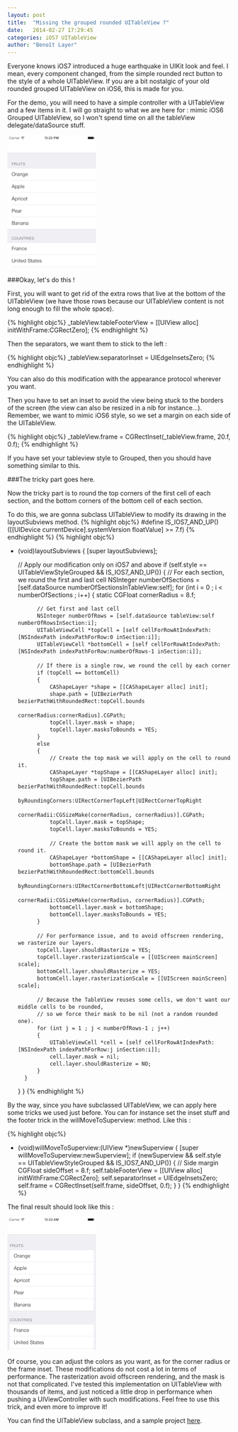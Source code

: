 ```yaml
---
layout: post
title:  "Missing the grouped rounded UITableView ?"
date:   2014-02-27 17:29:45
categories: iOS7 UITableView
author: "Benoît Layer"
---
```

Everyone knows iOS7 introduced a huge earthquake in UIKit look and feel. I mean, every component changed, from the simple rounded rect button to the style of a whole UITableView. If you are a bit nostalgic of your old rounded grouped UITableView on iOS6, this is made for you. 

For the demo, you will need to have a simple controller with a UITableView and a few items in it. I will go straight to what we are here for : mimic iOS6 Grouped UITableView, so I won't spend time on all the tableView delegate/dataSource stuff.

![Starting point][id]

###Okay, let's do this !

First, you will want to get rid of the extra rows that live at the bottom of the UITableView (we have those rows because our UITableView content is not long enough to fill the whole space).

{% highlight objc%}
_tableView.tableFooterView = [[UIView alloc] initWithFrame:CGRectZero];
{% endhighlight %}

Then the separators, we want them to stick to the left :

{% highlight objc%}
_tableView.separatorInset = UIEdgeInsetsZero;
{% endhighlight %}

You can also do this modification with the appearance protocol wherever you want.

Then you have to set an inset to avoid the view being stuck to the borders of the screen (the view can also be resized in a nib for instance...). Remember, we want to mimic iOS6 style, so we set a margin on each side of the UITableView.

{% highlight objc%}
_tableView.frame = CGRectInset(_tableView.frame, 20.f, 0.f);
{% endhighlight %}

If you have set your tableview style to Grouped, then you should have something similar to this.

###The tricky part goes here.

Now the tricky part is to round the top corners of the first cell of each section, and the bottom corners of the bottom cell of each section.

To do this, we are gonna subclass UITableView to modify its drawing in the layoutSubviews method.
{% highlight objc%}
#define IS_IOS7_AND_UP() ([[UIDevice currentDevice].systemVersion floatValue] >= 7.f)
{% endhighlight %}
{% highlight objc%}
- (void)layoutSubviews
{
    [super layoutSubviews];
    
    // Apply our modification only on iOS7 and above
    if (self.style == UITableViewStyleGrouped && IS_IOS7_AND_UP())
    {
        // For each section, we round the first and last cell
        NSInteger numberOfSections = [self.dataSource numberOfSectionsInTableView:self];
        for (int i = 0 ; i < numberOfSections ; i++)
        {
            static CGFloat cornerRadius = 8.f;
            
            // Get first and last cell
            NSInteger numberOfRows = [self.dataSource tableView:self numberOfRowsInSection:i];
            UITableViewCell *topCell = [self cellForRowAtIndexPath:[NSIndexPath indexPathForRow:0 inSection:i]];
            UITableViewCell *bottomCell = [self cellForRowAtIndexPath:[NSIndexPath indexPathForRow:numberOfRows-1 inSection:i]];
            
            // If there is a single row, we round the cell by each corner
            if (topCell == bottomCell)
            {
                CAShapeLayer *shape = [[CAShapeLayer alloc] init];
                shape.path = [UIBezierPath bezierPathWithRoundedRect:topCell.bounds
                                                        cornerRadius:cornerRadius].CGPath;
                topCell.layer.mask = shape;
                topCell.layer.masksToBounds = YES;
            }
            else
            {
                // Create the top mask we will apply on the cell to round it.
                CAShapeLayer *topShape = [[CAShapeLayer alloc] init];
                topShape.path = [UIBezierPath bezierPathWithRoundedRect:topCell.bounds
                                                      byRoundingCorners:UIRectCornerTopLeft|UIRectCornerTopRight
                                                            cornerRadii:CGSizeMake(cornerRadius, cornerRadius)].CGPath;
                topCell.layer.mask = topShape;
                topCell.layer.masksToBounds = YES;
                
                // Create the bottom mask we will apply on the cell to round it.
                CAShapeLayer *bottomShape = [[CAShapeLayer alloc] init];
                bottomShape.path = [UIBezierPath bezierPathWithRoundedRect:bottomCell.bounds
                                                         byRoundingCorners:UIRectCornerBottomLeft|UIRectCornerBottomRight
                                                               cornerRadii:CGSizeMake(cornerRadius, cornerRadius)].CGPath;
                bottomCell.layer.mask = bottomShape;
                bottomCell.layer.masksToBounds = YES;
            }
            
            // For performance issue, and to avoid offscreen rendering, we rasterize our layers.
            topCell.layer.shouldRasterize = YES;
            topCell.layer.rasterizationScale = [[UIScreen mainScreen] scale];
            bottomCell.layer.shouldRasterize = YES;
            bottomCell.layer.rasterizationScale = [[UIScreen mainScreen] scale];
            
            // Because the TableView reuses some cells, we don't want our middle cells to be rounded,
            // so we force their mask to be nil (not a random rounded one).
            for (int j = 1 ; j < numberOfRows-1 ; j++)
            {
                UITableViewCell *cell = [self cellForRowAtIndexPath:[NSIndexPath indexPathForRow:j inSection:i]];
                cell.layer.mask = nil;
                cell.layer.shouldRasterize = NO;
            }
        }
    }
}
{% endhighlight %}

By the way, since you have subclassed UITableView, we can apply here some tricks we used just before. You can for instance set the inset stuff and the footer trick in the willMoveToSuperview: method. Like this : 

{% highlight objc%}
- (void)willMoveToSuperview:(UIView *)newSuperview
{
    [super willMoveToSuperview:newSuperview];
    if (newSuperview && self.style == UITableViewStyleGrouped && IS_IOS7_AND_UP())
    {
        // Side margin
        CGFloat sideOffset = 8.f;
        self.tableFooterView = [[UIView alloc] initWithFrame:CGRectZero];
        self.separatorInset = UIEdgeInsetsZero;
        self.frame = CGRectInset(self.frame, sideOffset, 0.f);
    }
}
{% endhighlight %}

The final result should look like this :

![Result][result]

Of course, you can adjust the colors as you want, as for the corner radius or the frame inset.
These modifications do not cost a lot in terms of performance. The rasterization avoid offscreen rendering, and the mask is not that complicated. I've tested this implementation on UITableView with thousands of items, and just noticed a little drop in performance when pushing a UIViewController with such modifications. Feel free to use this trick, and even more to improve it!


You can find the UITableView subclass, and a sample project [here][github].

[id]: /images/rounded-table-view/startingpoint.png  "Starting point"
[result]: /images/rounded-table-view/result.png  "Result"
[github]: https://github.com/notbenoit/GroupedTableView
